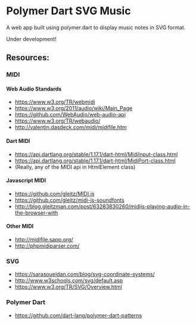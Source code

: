 # Polymer Dart SVG Music

A web app built using polymer.dart to display music notes in SVG format.

Under development!

## Resources:

### MIDI

#### Web Audio Standards

- https://www.w3.org/TR/webmidi
- https://www.w3.org/2011/audio/wiki/Main_Page
- https://github.com/WebAudio/web-audio-api
- https://www.w3.org/TR/webaudio/
- http://valentin.dasdeck.com/midi/midifile.htm

#### Dart MIDI

- https://api.dartlang.org/stable/1.17.1/dart-html/MidiInput-class.html
- https://api.dartlang.org/stable/1.17.1/dart-html/MidiPort-class.html
- (Really, any of the MIDI api in HtmlElement class)

#### Javascript MIDI

- https://github.com/gleitz/MIDI.js
- https://github.com/gleitz/midi-js-soundfonts
- http://blog.gleitzman.com/post/63283830260/midijs-playing-audio-in-the-browser-with

#### Other MIDI

- http://midifile.sapp.org/
- http://phpmidiparser.com/

### SVG

- https://sarasoueidan.com/blog/svg-coordinate-systems/
- http://www.w3schools.com/svg/default.asp
- https://www.w3.org/TR/SVG/Overview.html

### Polymer Dart

- https://github.com/dart-lang/polymer-dart-patterns
